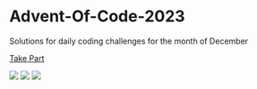 # Advent-Of-Code-2023

Solutions for daily coding challenges for the month of December

[Take Part](https://adventofcode.com/2023)

![](https://img.shields.io/badge/day%20📅-2-blue)
![](https://img.shields.io/badge/stars%20⭐-3-yellow)
![](https://img.shields.io/badge/days%20completed-1-red)
